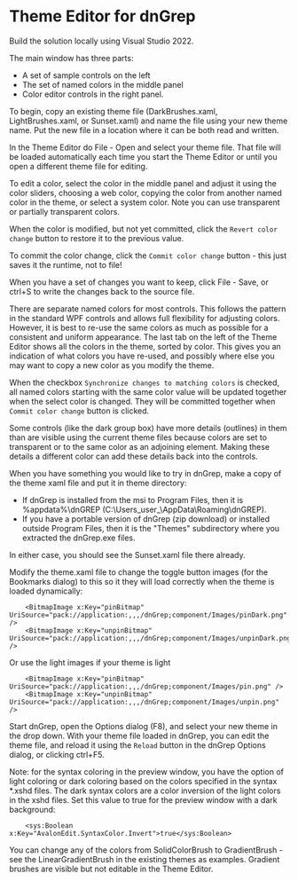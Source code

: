 # Theme Editor for dnGrep

Build the solution locally using Visual Studio 2022.

The main window has three parts:
- A set of sample controls on the left
- The set of named colors in the middle panel
- Color editor controls in the right panel.

To begin, copy an existing theme file (DarkBrushes.xaml, LightBrushes.xaml, or Sunset.xaml) and name the file using your new theme name. Put the new file in a location where it can be both read and written.

In the Theme Editor do File - Open and select your theme file.  That file will be loaded automatically each time you start the Theme Editor or until you open a different theme file for editing.

To edit a color, select the color in the middle panel and adjust it using the color sliders, choosing a web color, copying the color from another named color in the theme, or select a system color.
Note you can use transparent or partially transparent colors.

When the color is modified, but not yet committed, click the `Revert color change` button to restore it to the previous value.

To commit the color change, click the `Commit color change` button - this just saves it the runtime, not to file!

When you have a set of changes you want to keep, click File - Save, or ctrl+S to write the changes back to the source file.

There are separate named colors for most controls. This follows the pattern in the standard WPF controls and allows full flexibility for adjusting colors.
However, it is best to re-use the same colors as much as possible for a consistent and uniform appearance.  The last tab on the left of the Theme Editor
shows all the colors in the theme, sorted by color.  This gives you an indication of what colors you have re-used, and possibly where else you may want to copy
a new color as you modify the theme.

When the checkbox `Synchronize changes to matching colors` is checked, all named colors starting with the same color value will be updated together when the select color is changed.  They will be committed together when `Commit color change` button is clicked.

Some controls (like the dark group box) have more details (outlines) in them than are visible using the current theme files because colors are set to transparent or to the 
same color as an adjoining element. Making these details a different color can add these details back into the controls.

When you have something you would like to try in dnGrep, make a copy of the theme xaml file and put it in theme directory:
- If dnGrep is installed from the msi to Program Files, then it is %appdata%\dnGREP (C:\Users\_user_\AppData\Roaming\dnGREP).
- If you have a portable version of dnGrep (zip download) or installed outside Program Files, then it is the "Themes" subdirectory where you extracted the dnGrep.exe files.

In either case, you should see the Sunset.xaml file there already.

Modify the theme.xaml file to change the toggle button images (for the Bookmarks dialog) to this so it they will load correctly when the theme is loaded dynamically:
```
    <BitmapImage x:Key="pinBitmap" UriSource="pack://application:,,,/dnGrep;component/Images/pinDark.png" />
    <BitmapImage x:Key="unpinBitmap" UriSource="pack://application:,,,/dnGrep;component/Images/unpinDark.png" />
```
Or use the light images if your theme is light
```
    <BitmapImage x:Key="pinBitmap" UriSource="pack://application:,,,/dnGrep;component/Images/pin.png" />
    <BitmapImage x:Key="unpinBitmap" UriSource="pack://application:,,,/dnGrep;component/Images/unpin.png" />
```

Start dnGrep, open the Options dialog (F8), and select your new theme in the drop down. With your theme file loaded in dnGrep, you can edit the theme file,
and reload it using the `Reload` button in the dnGrep Options dialog, or clicking ctrl+F5.

Note: for the syntax coloring in the preview window, you have the option of light coloring or dark coloring based on the colors specified in the syntax *.xshd files.  The dark syntax colors are a color inversion of the light colors in the xshd files. Set this value to true for the preview window with a dark background:
```
    <sys:Boolean x:Key="AvalonEdit.SyntaxColor.Invert">true</sys:Boolean>
```

You can change any of the colors from SolidColorBrush to GradientBrush - see the LinearGradientBrush in the existing themes as examples.  Gradient brushes are visible but not editable in the Theme Editor.


